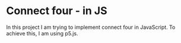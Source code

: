 # Connect four - in JS

In this project I am trying to implement connect four in JavaScript. To achieve this, I am using p5.js.
